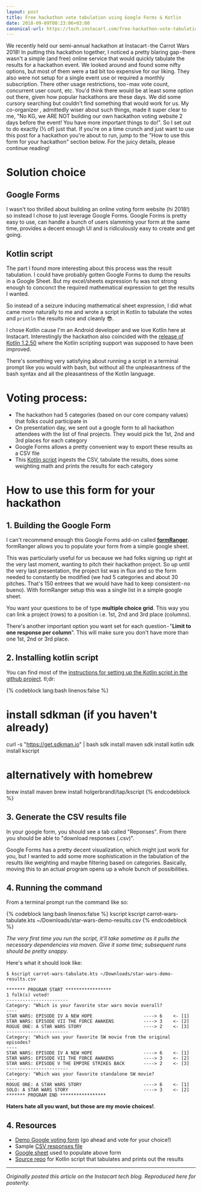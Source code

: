 ```yaml
---
layout: post
title: Free hackathon vote tabulation using Google Forms & Kotlin
date: 2018-09-09T00:23:06+03:00
canonical-url: https://tech.instacart.com/free-hackathon-vote-tabulation-using-google-forms-kotlin-3c7b7080ea
---
```


We recently held our semi-annual hackathon at Instacart - the Carrot Wars 2018!
In putting this hackathon together, I noticed a pretty blaring gap - there wasn't a simple (and free) online service that would quickly tabulate the results for a hackathon event. We looked around and found some nifty options, but most of them were a tad bit too expensive for our liking. They also were not setup for a single event use or required a monthly subscription. There other usage restrictions, too - max vote count, concurrent user count, etc.
You'd think there would be at least some option out there, given how popular hackathons are these days. We did some cursory searching but couldn't find something that would work for us.
My co-organizer , admittedly wiser about such things, made it super clear to me, "No KG, we ARE NOT building our own hackathon voting website 2 days before the event! You have more important things to do!". So I set out to do exactly (½ of) just that.
If you're on a time crunch and just want to use this post for a hackathon you're about to run, jump to the "How to use this form for your hackathon" section below.
For the juicy details, please continue reading!

<!-- more -->

# Solution choice

## Google Forms

I wasn't too thrilled about building an online voting form website (hi 2018!) so instead I chose to just leverage Google Forms. Google Forms is pretty easy to use, can handle a bunch of users slamming your form at the same time, provides a decent enough UI and is ridiculously easy to create and get going.

## Kotlin script

The part I found more interesting about this process was the result tabulation. I could have probably gotten Google Forms to dump the results in a Google Sheet. But my excel/sheets expression fu was not strong enough to conconct the required mathematical expression to get the results I wanted. 

So instead of a seizure inducing mathematical sheet expression, I did what came more naturally to me and wrote a script in Kotlin to tabulate the votes and `println` the results nice and cleanly 😎.

I chose Kotlin cause I'm an Android developer and we love Kotlin here at Instacart. Interestingly the hackathon also coincided with the [release of Kotlin 1.2.50](https://blog.jetbrains.com/kotlin/2018/06/kotlin-1-2-50-is-out/) where the Kotlin scripting support was supposed to have been improved.

There's something very satisfying about running a script in a terminal prompt like you would with bash, but without all the unpleasantness of the bash syntax and all the pleasantness of the Kotlin language.



# Voting process:

* The hackathon had 5 categories (based on our core company values) that folks could participate in
* On presentation day, we sent out a google form to all hackathon attendees with the list of final projects. They would pick the 1st, 2nd and 3rd places for each category
* Google Forms allows a pretty convenient way to export these results as a CSV file
* This [Kotlin script](https://github.com/kaushikgopal/kotlin-scripts/blob/master/carrot-wars-tabulate.kts) ingests the CSV, tabulate the results, does some weighting math and prints the results for each category

# How to use this form for your hackathon

## 1. Building the Google Form

I can't recommend enough this Google Forms add-on called [**formRanger**](https://chrome.google.com/webstore/detail/formranger/faepkjkcpnnghgdhiobglpppbfdnaehc?hl=en). formRanger allows you to populate your form from a simple google sheet. 

This was particularly useful for us because we had folks signing up right at the very last moment, wanting to pitch their hackathon project. So up until the very last presentation, the project list was in flux and so the form needed to constantly be modified (we had 5 categories and about 30 pitches. That's 150 entrees that we would have had to keep consistent - no bueno). With formRanger setup this was a single list in a simple google sheet.

You want your questions to be of type **multiple choice grid**. This way you can link a project (rows) to a position i.e. 1st, 2nd and 3rd place (columns).

There's another important option you want set for each question - "**Limit to one response per column**". This will make sure you don't have more than one 1st, 2nd or 3rd place.

## 2. Installing kotlin script

You can find most of the [instructions for setting up the Kotlin script in the github project](https://github.com/kaushikgopal/kotlin-scripts). tl;dr: 

{% codeblock lang:bash linenos:false %}
# install sdkman (if you haven't already)
curl -s "https://get.sdkman.io" | bash
sdk install maven
sdk install kotlin
sdk install kscript
# alternatively with homebrew
brew install maven
brew install holgerbrandl/tap/kscript
{% endcodeblock %}

## 3. Generate the CSV results file

In your google form, you should see a tab called "Reponses". From there you should be able to "download responses (.csv)".

Google Forms has a pretty decent visualization, which might just work for you, but I wanted to add some more sophistication in the tabulation of the results like weighting and maybe filtering based on categories. Basically, moving this to an actual program opens up a whole bunch of possibilities.

## 4. Running the command
    
From a terminal prompt run the command like so:

{% codeblock lang:bash linenos:false %}
kscript kscript carrot-wars-tabulate.kts ~/Downloads/star-wars-demo-results.csv
{% endcodeblock %}

_The very first time you run the script, it'll take sometime as it pulls the necessary dependencies via maven. Give it some time; subsequent runs should be pretty snappy._

Here's what it should look like:

    $ kscript carrot-wars-tabulate.kts ~/Downloads/star-wars-demo-results.csv 

    ******* PROGRAM START ***************** 
    1 folk(s) voted!
    -----------------------
    Category: "Which is your favorite star wars movie overall?
    ----
    STAR WARS: EPISODE IV A NEW HOPE                   ----> 6    <- [1]
    STAR WARS: EPISODE VII THE FORCE AWAKENS           ----> 3    <- [2]
    ROGUE ONE: A STAR WARS STORY                       ----> 2    <- [3]
    -----------------------
    Category: "Which was your favorite SW movie from the original episodes?
    ----
    STAR WARS: EPISODE IV A NEW HOPE                   ----> 6    <- [1]
    STAR WARS: EPISODE VII THE FORCE AWAKENS           ----> 3    <- [2]
    STAR WARS: EPISODE V THE EMPIRE STRIKES BACK       ----> 2    <- [3]
    -----------------------
    Category: "Which was your favorite standalone SW movie?
    ----
    ROGUE ONE: A STAR WARS STORY                       ----> 6    <- [1]
    SOLO: A STAR WARS STORY                            ----> 3    <- [2]
    ******* PROGRAM END ***************** 

__Haters hate all you want, but those are my movie choices!__.

## 4. Resources

* [Demo Google voting form](https://goo.gl/forms/hVl7afuKAKgPFhxy1) (go ahead and vote for your choice!)
* Sample [CSV responses file](https://raw.githubusercontent.com/kaushikgopal/kotlin-scripts/master/star-wars-demo-results.csv)
* [Google sheet](https://docs.google.com/spreadsheets/d/1v94s9nIrJcO53ohKke9nTELWOv9wByWfsTyn-Snw_cI/edit?usp=sharing) used to populate above form
* [Source repo](https://github.com/kaushikgopal/kotlin-scripts#tabulate-hackathon-votes) for Kotlin script that tabulates and prints out the results

------------------------------

_Originally posted this article on the Instacart tech blog. Reproduced here for posterity._